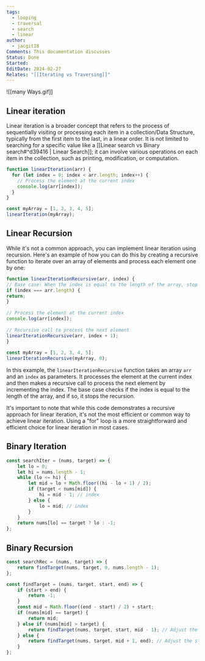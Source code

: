 ```yaml
---
tags:
  - looping
  - traversal
  - search
  - linear
author:
  - jacgit18
Comments: This documentation discusses
Status: Done
Started: 
EditDate: 2024-02-27
Relates: "[[Iterating vs Traversing]]"
---
```

![[many Ways.gif]]


## Linear iteration

Linear iteration is a broader concept that refers to the process of sequentially visiting or processing each item in a collection/Data Structure, typically from the first item to the last, in a linear order.  It is not limited to searching for a specific value like a [[Linear search vs Binary search#^d39416 | Linear Search]]; it can involve various operations on each item in the collection, such as printing, modification, or computation.  

```javascript
function linearIteration(arr) {
  for (let index = 0; index < arr.length; index++) {
    // Process the element at the current index
    console.log(arr[index]);
  }
}

const myArray = [1, 2, 3, 4, 5];
linearIteration(myArray);
```

## Linear Recursion

While it's not a common approach, you can implement linear iteration using recursion. Here's an example of how you can do this by creating a recursive function to iterate over an array of elements and process each element one by one:  
  
```javascript  
function linearIterationRecursive(arr, index) {  
// Base case: When the index is equal to the length of the array, stop the recursion.  
if (index === arr.length) {  
return;  
}  
  
// Process the element at the current index  
console.log(arr[index]);  
  
// Recursive call to process the next element  
linearIterationRecursive(arr, index + 1);  
}  
  
const myArray = [1, 2, 3, 4, 5];  
linearIterationRecursive(myArray, 0);  
```  
  
In this example, the `linearIterationRecursive` function takes an array `arr` and an `index` as parameters. It processes the element at the current index and then makes a recursive call to process the next element by incrementing the index. The base case checks if the index is equal to the length of the array, and if so, it stops the recursion.  
  
It's important to note that while this code demonstrates a recursive approach for linear iteration, it's not the most efficient or common way to achieve linear iteration. Using a "for" loop is a more straightforward and efficient choice for linear iteration in most cases.

## Binary Iteration

```javascript
const searchIter = (nums, target) => {
    let lo = 0;
    let hi = nums.length - 1;
    while (lo <= hi) {
        let mid = lo + Math.floor((hi - lo + 1) / 2);
        if (target < nums[mid]) {
            hi = mid - 1; // index
        } else {
            lo = mid; // index
        }
    }
    return nums[lo] == target ? lo : -1;
};
```


## Binary Recursion

```javascript
const searchRec = (nums, target) => {
    return findTarget(nums, target, 0, nums.length - 1);
};

const findTarget = (nums, target, start, end) => {
    if (start > end) {
        return -1;
    }
    const mid = Math.floor((end - start) / 2) + start;
    if (nums[mid] == target) {
        return mid;
    } else if (nums[mid] > target) {
        return findTarget(nums, target, start, mid - 1); // Adjust the end index to mid - 1
    } else {
        return findTarget(nums, target, mid + 1, end); // Adjust the start index to mid + 1
    }
};
```







